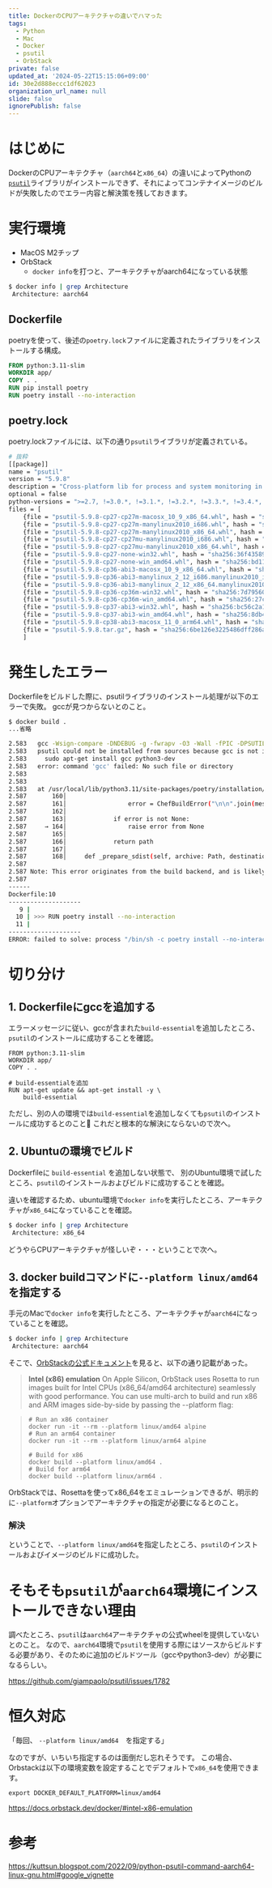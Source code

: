 ```yaml
---
title: DockerのCPUアーキテクチャの違いでハマった
tags:
  - Python
  - Mac
  - Docker
  - psutil
  - OrbStack
private: false
updated_at: '2024-05-22T15:15:06+09:00'
id: 30e2d888eccc1df62023
organization_url_name: null
slide: false
ignorePublish: false
---
```

# はじめに
DockerのCPUアーキテクチャ（`aarch64`と`x86_64`）の違いによってPythonの[`psutil`](https://github.com/giampaolo/psutil)ライブラリがインストールできず、それによってコンテナイメージのビルドが失敗したのでエラー内容と解決策を残しておきます。

# 実行環境
- MacOS M2チップ
- OrbStack
    - `docker info`を打つと、アーキテクチャがaarch64になっている状態
```bash
$ docker info | grep Architecture
 Architecture: aarch64
```

## Dockerfile
poetryを使って、後述の`poetry.lock`ファイルに定義されたライブラリをインストールする構成。
```Dockerfile
FROM python:3.11-slim
WORKDIR app/
COPY . .
RUN pip install poetry
RUN poetry install --no-interaction
```

## poetry.lock
poetry.lockファイルには、以下の通り`psutil`ライブラリが定義されている。
```bash
# 抜粋
[[package]]
name = "psutil"
version = "5.9.8"
description = "Cross-platform lib for process and system monitoring in Python."
optional = false
python-versions = ">=2.7, !=3.0.*, !=3.1.*, !=3.2.*, !=3.3.*, !=3.4.*, !=3.5.*"
files = [
    {file = "psutil-5.9.8-cp27-cp27m-macosx_10_9_x86_64.whl", hash = "sha256:26bd09967ae00920df88e0352a91cff1a78f8d69b3ecabbfe733610c0af486c8"},
    {file = "psutil-5.9.8-cp27-cp27m-manylinux2010_i686.whl", hash = "sha256:05806de88103b25903dff19bb6692bd2e714ccf9e668d050d144012055cbca73"},
    {file = "psutil-5.9.8-cp27-cp27m-manylinux2010_x86_64.whl", hash = "sha256:611052c4bc70432ec770d5d54f64206aa7203a101ec273a0cd82418c86503bb7"},
    {file = "psutil-5.9.8-cp27-cp27mu-manylinux2010_i686.whl", hash = "sha256:50187900d73c1381ba1454cf40308c2bf6f34268518b3f36a9b663ca87e65e36"},
    {file = "psutil-5.9.8-cp27-cp27mu-manylinux2010_x86_64.whl", hash = "sha256:02615ed8c5ea222323408ceba16c60e99c3f91639b07da6373fb7e6539abc56d"},
    {file = "psutil-5.9.8-cp27-none-win32.whl", hash = "sha256:36f435891adb138ed3c9e58c6af3e2e6ca9ac2f365efe1f9cfef2794e6c93b4e"},
    {file = "psutil-5.9.8-cp27-none-win_amd64.whl", hash = "sha256:bd1184ceb3f87651a67b2708d4c3338e9b10c5df903f2e3776b62303b26cb631"},
    {file = "psutil-5.9.8-cp36-abi3-macosx_10_9_x86_64.whl", hash = "sha256:aee678c8720623dc456fa20659af736241f575d79429a0e5e9cf88ae0605cc81"},
    {file = "psutil-5.9.8-cp36-abi3-manylinux_2_12_i686.manylinux2010_i686.manylinux_2_17_i686.manylinux2014_i686.whl", hash = "sha256:8cb6403ce6d8e047495a701dc7c5bd788add903f8986d523e3e20b98b733e421"},
    {file = "psutil-5.9.8-cp36-abi3-manylinux_2_12_x86_64.manylinux2010_x86_64.manylinux_2_17_x86_64.manylinux2014_x86_64.whl", hash = "sha256:d06016f7f8625a1825ba3732081d77c94589dca78b7a3fc072194851e88461a4"},
    {file = "psutil-5.9.8-cp36-cp36m-win32.whl", hash = "sha256:7d79560ad97af658a0f6adfef8b834b53f64746d45b403f225b85c5c2c140eee"},
    {file = "psutil-5.9.8-cp36-cp36m-win_amd64.whl", hash = "sha256:27cc40c3493bb10de1be4b3f07cae4c010ce715290a5be22b98493509c6299e2"},
    {file = "psutil-5.9.8-cp37-abi3-win32.whl", hash = "sha256:bc56c2a1b0d15aa3eaa5a60c9f3f8e3e565303b465dbf57a1b730e7a2b9844e0"},
    {file = "psutil-5.9.8-cp37-abi3-win_amd64.whl", hash = "sha256:8db4c1b57507eef143a15a6884ca10f7c73876cdf5d51e713151c1236a0e68cf"},
    {file = "psutil-5.9.8-cp38-abi3-macosx_11_0_arm64.whl", hash = "sha256:d16bbddf0693323b8c6123dd804100241da461e41d6e332fb0ba6058f630f8c8"},
    {file = "psutil-5.9.8.tar.gz", hash = "sha256:6be126e3225486dff286a8fb9a06246a5253f4c7c53b475ea5f5ac934e64194c"},
    ]
```

# 発生したエラー

Dockerfileをビルドした際に、psutilライブラリのインストール処理が以下のエラーで失敗。
gccが見つからないとのこと。
```bash
$ docker build .
...省略

2.583   gcc -Wsign-compare -DNDEBUG -g -fwrapv -O3 -Wall -fPIC -DPSUTIL_POSIX=1 -DPSUTIL_SIZEOF_PID_T=4 -DPSUTIL_VERSION=598 -DPy_LIMITED_API=0x03060000 -DPSUTIL_ETHTOOL_MISSING_TYPES=1 -DPSUTIL_LINUX=1 -I/tmp/tmputxmmmcd/.venv/include -I/usr/local/include/python3.11 -c psutil/_psutil_common.c -o build/temp.linux-aarch64-cpython-311/psutil/_psutil_common.o
2.583   psutil could not be installed from sources because gcc is not installed. Try running:
2.583     sudo apt-get install gcc python3-dev
2.583   error: command 'gcc' failed: No such file or directory
2.583   
2.583 
2.583   at /usr/local/lib/python3.11/site-packages/poetry/installation/chef.py:164 in _prepare
2.587       160│ 
2.587       161│                 error = ChefBuildError("\n\n".join(message_parts))
2.587       162│ 
2.587       163│             if error is not None:
2.587     → 164│                 raise error from None
2.587       165│ 
2.587       166│             return path
2.587       167│ 
2.587       168│     def _prepare_sdist(self, archive: Path, destination: Path | None = None) -> Path:
2.587 
2.587 Note: This error originates from the build backend, and is likely not a problem with poetry but with psutil (5.9.8) not supporting PEP 517 builds. You can verify this by running 'pip wheel --no-cache-dir --use-pep517 "psutil (==5.9.8)"'.
2.587 
------
Dockerfile:10
--------------------
   9 |     
  10 | >>> RUN poetry install --no-interaction
  11 |     
--------------------
ERROR: failed to solve: process "/bin/sh -c poetry install --no-interaction --no-ansi" did not complete successfully: exit code: 1
```

# 切り分け
## 1. Dockerfileにgccを追加する
エラーメッセージに従い、gccが含まれた`build-essential`を追加したところ、`psutil`のインストールに成功することを確認。
```dockerfile: Dockerfile
FROM python:3.11-slim
WORKDIR app/
COPY . .

# build-essentialを追加
RUN apt-get update && apt-get install -y \
    build-essential
```
ただし、別の人の環境では`build-essential`を追加しなくても`psutil`のインストールに成功するとのこと🤔
これだと根本的な解決にならないので次へ。

## 2. Ubuntuの環境でビルド
Dockerfileに `build-essential` を追加しない状態で、
別のUbuntu環境で試したところ、`psutil`のインストールおよびビルドに成功することを確認。

違いを確認するため、ubuntu環境で`docker info`を実行したところ、アーキテクチャが`x86_64`になっていることを確認。
```bash
$ docker info | grep Architecture
 Architecture: x86_64
```

どうやらCPUアーキテクチャが怪しいぞ・・・ということで次へ。

## 3. docker buildコマンドに`--platform linux/amd64`を指定する
手元のMacで`docker info`を実行したところ、アーキテクチャが`aarch64`になっていることを確認。
```bash
$ docker info | grep Architecture
 Architecture: aarch64
```
そこで、[OrbStackの公式ドキュメント](https://docs.orbstack.dev/docker/#intel-x86-emulation)を見ると、以下の通り記載があった。

> **Intel (x86) emulation**
> On Apple Silicon, OrbStack uses Rosetta to run images built for Intel CPUs (x86_64/amd64 architecture) seamlessly with good performance. You can use multi-arch to build and run x86 and ARM images side-by-side by passing the --platform flag:

> ```
> # Run an x86 container
> docker run -it --rm --platform linux/amd64 alpine
> # Run an arm64 container
> docker run -it --rm --platform linux/arm64 alpine
>
> # Build for x86
> docker build --platform linux/amd64 .
> # Build for arm64
> docker build --platform linux/arm64 .


OrbStackでは、Rosettaを使ってx86_64をエミュレーションできるが、明示的に`--platform`オプションでアーキテクチャの指定が必要になるとのこと。

### 解決

ということで、`--platform linux/amd64`を指定したところ、`psutil`のインストールおよびイメージのビルドに成功した。

# そもそも`psutil`が`aarch64`環境にインストールできない理由
調べたところ、`psutil`は`aarch64`アーキテクチャの公式wheelを提供していないとのこと。
なので、`aarch64`環境で`psutil`を使用する際にはソースからビルドする必要があり、そのために追加のビルドツール（gccやpython3-dev）が必要になるらしい。

https://github.com/giampaolo/psutil/issues/1782

# 恒久対応
「毎回、 `--platform linux/amd64`　を指定する」

なのですが、いちいち指定するのは面倒だし忘れそうです。
この場合、Orbstackは以下の環境変数を設定することでデフォルトで`x86_64`を使用できます。
```
export DOCKER_DEFAULT_PLATFORM=linux/amd64
```
https://docs.orbstack.dev/docker/#intel-x86-emulation

# 参考
https://kuttsun.blogspot.com/2022/09/python-psutil-command-aarch64-linux-gnu.html#google_vignette
